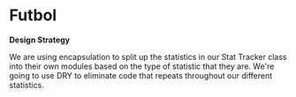 # Futbol

**Design Strategy**

We are using encapsulation to split up the statistics in our Stat Tracker class into their own modules based on the type of statistic that they are. We're going to use DRY to eliminate code that repeats throughout our different statistics. 
